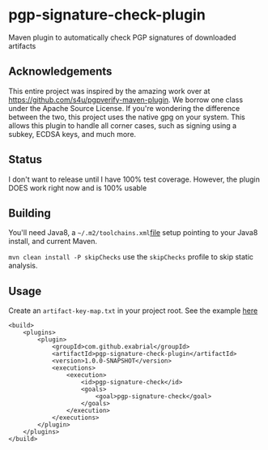 # pgp-signature-check-plugin
Maven plugin to automatically check PGP signatures of downloaded artifacts

## Acknowledgements

This entire project was inspired by the amazing work over at https://github.com/s4u/pgpverify-maven-plugin. We borrow one class under the Apache Source License. If you're wondering the difference between the two, this project uses the native gpg on your system. This allows this plugin to handle all corner cases, such as signing using a subkey, ECDSA keys, and much more. 

## Status

I don't want to release until I have 100% test coverage. However, the plugin DOES work right now and is 100% usable

## Building

You'll need Java8, a `~/.m2/toolchains.xml`[file](../master/support-files/toolchains.xml) setup pointing to your Java8 install, and current Maven.

`mvn clean install -P skipChecks` use the `skipChecks` profile to skip static analysis. 

## Usage

Create an `artifact-key-map.txt` in your project root. See the example [here](../master/src/test/resources/artifact-key-map.txt)

```
<build>
	<plugins>
		<plugin>
			<groupId>com.github.exabrial</groupId>
			<artifactId>pgp-signature-check-plugin</artifactId>
			<version>1.0.0-SNAPSHOT</version>
			<executions>
				<execution>
					<id>pgp-signature-check</id>
					<goals>
						<goal>pgp-signature-check</goal>
					</goals>
				</execution>
			</executions>
		</plugin>
	</plugins>
</build>
```
